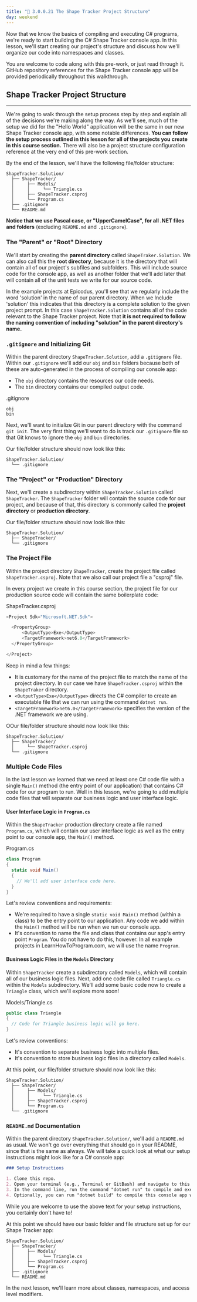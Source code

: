 ```yaml
---
title: "📓 3.0.0.21 The Shape Tracker Project Structure"
day: weekend
---
```


Now that we know the basics of compiling and executing C# programs, we're ready to start building the C# Shape Tracker console app. In this lesson, we'll start creating our project's structure and discuss how we'll organize our code into namespaces and classes. 

You are welcome to code along with this pre-work, or just read through it. GitHub repository references for the Shape Tracker console app will be provided periodically throughout this walkthrough.

## Shape Tracker Project Structure
---

We're going to walk through the setup process step by step and explain all of the decisions we're making along the way. As we'll see, much of the setup we did for the "Hello World" application will be the same in our new Shape Tracker console app, with some notable differences. **You can follow the setup process outlined in this lesson for all of the projects you create in this course section.** There will also be a project structure configuration reference at the very end of this pre-work section. 

By the end of the lesson, we'll have the following file/folder structure:

```
ShapeTracker.Solution/
  ├── ShapeTracker/
  │     ├── Models/
  │     │     └── Triangle.cs
  │     ├── ShapeTracker.csproj
  │     └── Program.cs
  ├── .gitignore
  └── README.md
```

**Notice that we use Pascal case, or "UpperCamelCase", for all .NET files and folders**  (excluding `README.md` and `.gitignore`).

### The "Parent" or "Root" Directory

We'll start by creating the **parent directory** called `ShapeTraker.Solution`. We can also call this the **root directory**, because it is the directory that will contain all of our project's subfiles and subfolders. This will include source code for the console app, as well as another folder that we'll add later that will contain all of the unit tests we write for our source code.

In the example projects at Epicodus, you'll see that we regularly include the word 'solution' in the name of our parent directory. When we Include 'solution' this indicates that this directory is a complete solution to the given project prompt. In this case `ShapeTracker.Solution` contains all of the code relevant to the Shape Tracker project. Note that **it is not required to follow the naming convention of including "solution" in the parent directory's name.**

### `.gitignore` and Initializing Git

Within the parent directory `ShapeTracker.Solution`, add a `.gitignore` file. Within our `.gitignore` we'll add our `obj` and `bin` folders because both of these are auto-generated in the process of compiling our console app:

* The `obj` directory contains the resources our code needs.
* The `bin` directory contains our compiled output code.

<div class="filename">.gitignore</div>

```
obj
bin
```

Next, we'll want to initialize Git in our parent directory with the command `git init`. The very first thing we'll want to do is track our `.gitignore` file so that Git knows to ignore the `obj` and `bin` directories. 

Our file/folder structure should now look like this:

```
ShapeTracker.Solution/
  └── .gitignore
```

### The "Project" or "Production" Directory

Next, we'll create a subdirectory within `ShapeTracker.Solution` called `ShapeTracker`. The `ShapeTracker` folder will contain the source code for our project, and because of that, this directory is commonly called the **project directory** or **production directory**. 

Our file/folder structure should now look like this:

```
ShapeTracker.Solution/
  ├── ShapeTracker/
  └── .gitignore
```

### The Project File

Within the project directory `ShapeTracker`, create the project file called `ShapeTracker.csproj`. Note that we also call our project file a "csproj" file. 

In every project we create in this course section, the project file for our production source code will contain the same boilerplate code:

<div class="filename">ShapeTracker.csproj</div>

```csharp
<Project Sdk="Microsoft.NET.Sdk">

  <PropertyGroup>
      <OutputType>Exe</OutputType>
      <TargetFramework>net6.0</TargetFramework>
  </PropertyGroup>

</Project>
```

Keep in mind a few things:

* It is customary for the name of the project file to match the name of the project directory. In our case we have `ShapeTracker.csproj` within the `ShapeTraker` directory.
* `<OutputType>Exe</OutputType>` directs the C# compiler to create an executable file that we can run using the command `dotnet run`. 
* `<TargetFramework>net6.0</TargetFramework>` specifies the version of the .NET framework we are using.

OOur file/folder structure should now look like this:

```
ShapeTracker.Solution/
  ├── ShapeTracker/
  │     └── ShapeTracker.csproj
  └── .gitignore
```

### Multiple Code Files

In the last lesson we learned that we need at least one C# code file with a single `Main()` method (the entry point of our application) that contains C# code for our program to run. Well in this lesson, we're going to add multiple code files that will separate our business logic and user interface logic. 

#### User Interface Logic in `Program.cs`

Within the `ShapeTracker` production directory create a file named `Program.cs`, which will contain our user interface logic as well as the entry point to our console app, the `Main()` method. 

<div class="filename">Program.cs</div>

```csharp
class Program
{
  static void Main()
  {
    // We'll add user interface code here.
  }
}
```

Let's review conventions and requirements:

* We're required to have a single `static void Main()` method (within a class) to be the entry point to our application. Any code we add within the `Main()` method will be run when we run our console app. 
* It's convention to name the file and class that contains our app's entry point `Program`. You do not have to do this, however. In all example projects in LearnHowToProgram.com, we will use the name `Program`. 

#### Business Logic Files in the `Models` Directory

Within `ShapeTracker` create a subdirectory called `Models`, which will contain all of our business logic files. Next, add one code file called `Triangle.cs` within the `Models` subdirectory. We'll add some basic code now to create a `Triangle` class, which we'll explore more soon!

<div class="filename">Models/Triangle.cs</div>

```csharp
public class Triangle
{
  // Code for Triangle business logic will go here.
}
```

Let's review conventions:

* It's convention to separate business logic into multiple files.
* It's convention to store business logic files in a directory called `Models`.

At this point, our file/folder structure should now look like this:

```
ShapeTracker.Solution/
  ├── ShapeTracker/
  │     ├── Models/
  │     │     └── Triangle.cs
  │     ├── ShapeTracker.csproj
  │     └── Program.cs
  └── .gitignore
```

### `README.md` Documentation

Within the parent directory `ShapeTracker.Solution/`, we'll add a `README.md` as usual. We won't go over everything that should go in your README, since that is the same as always. We will take a quick look at what our setup instructions might look like for a C# console app:

```markdown
### Setup Instructions

1. Clone this repo.
2. Open your terminal (e.g., Terminal or GitBash) and navigate to this project's production directory called "ShapeTracker".
3. In the command line, run the command "dotnet run" to compile and execute the console application. Since this is a console application, you'll interact with it through text commands in your terminal.
4. Optionally, you can run "dotnet build" to compile this console app without running it.
```

While you are welcome to use the above text for your setup instructions, you certainly don't have to!

At this point we should have our basic folder and file structure set up for our Shape Tracker app:

```
ShapeTracker.Solution/
  ├── ShapeTracker/
  │     ├── Models/
  │     │     └── Triangle.cs
  │     ├── ShapeTracker.csproj
  │     └── Program.cs
  ├── .gitignore
  └── README.md
```

In the next lesson, we'll learn more about classes, namespaces, and access level modifiers.
